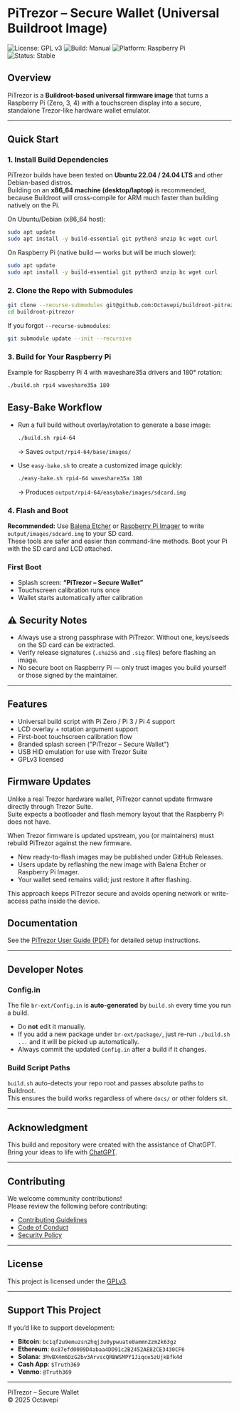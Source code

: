 # PiTrezor – Secure Wallet (Universal Buildroot Image)

![License: GPL v3](https://img.shields.io/badge/License-GPLv3-blue.svg)
![Build: Manual](https://img.shields.io/badge/build-manual-lightgrey.svg)
![Platform: Raspberry Pi](https://img.shields.io/badge/platform-Raspberry%20Pi-red.svg)
![Status: Stable](https://img.shields.io/badge/status-stable-brightgreen.svg)

## Overview

PiTrezor is a **Buildroot-based universal firmware image** that turns a Raspberry Pi (Zero, 3, 4) with a touchscreen display into a secure, standalone Trezor-like hardware wallet emulator.

---

## Quick Start

### 1. Install Build Dependencies

PiTrezor builds have been tested on **Ubuntu 22.04 / 24.04 LTS** and other Debian-based distros.  
Building on an **x86_64 machine (desktop/laptop)** is recommended, because Buildroot will cross-compile for ARM much faster than building natively on the Pi.

On Ubuntu/Debian (x86_64 host):

```bash
sudo apt update
sudo apt install -y build-essential git python3 unzip bc wget curl
```

On Raspberry Pi (native build — works but will be much slower):

```bash
sudo apt update
sudo apt install -y build-essential git python3 unzip bc wget curl
```

### 2. Clone the Repo with Submodules

```bash
git clone --recurse-submodules git@github.com:Octavepi/buildroot-pitrezor.git
cd buildroot-pitrezor
```

If you forgot `--recurse-submodules`:

```bash
git submodule update --init --recursive
```

### 3. Build for Your Raspberry Pi

Example for Raspberry Pi 4 with waveshare35a drivers and 180° rotation:

```bash
./build.sh rpi4 waveshare35a 180
```

## Easy-Bake Workflow

- Run a full build without overlay/rotation to generate a base image:

  ```bash
  ./build.sh rpi4-64
  ```

  → Saves `output/rpi4-64/base/images/`

- Use `easy-bake.sh` to create a customized image quickly:
  ```bash
  ./easy-bake.sh rpi4-64 waveshare35a 180
  ```
  → Produces `output/rpi4-64/easybake/images/sdcard.img`

### 4. Flash and Boot

**Recommended:** Use [Balena Etcher](https://etcher.balena.io) or [Raspberry Pi Imager](https://www.raspberrypi.com/software/) to write `output/images/sdcard.img` to your SD card.  
These tools are safer and easier than command-line methods.
Boot your Pi with the SD card and LCD attached.

### First Boot

- Splash screen: **“PiTrezor – Secure Wallet”**
- Touchscreen calibration runs once
- Wallet starts automatically after calibration

## ⚠️ Security Notes

- Always use a strong passphrase with PiTrezor. Without one, keys/seeds on the SD card can be extracted.
- Verify release signatures (`.sha256` and `.sig` files) before flashing an image.
- No secure boot on Raspberry Pi — only trust images you build yourself or those signed by the maintainer.

---

## Features

- Universal build script with Pi Zero / Pi 3 / Pi 4 support
- LCD overlay + rotation argument support
- First-boot touchscreen calibration flow
- Branded splash screen ("PiTrezor – Secure Wallet")
- USB HID emulation for use with Trezor Suite
- GPLv3 licensed

## Firmware Updates

Unlike a real Trezor hardware wallet, PiTrezor cannot update firmware directly through Trezor Suite.  
Suite expects a bootloader and flash memory layout that the Raspberry Pi does not have.

When Trezor firmware is updated upstream, you (or maintainers) must rebuild PiTrezor against the new firmware.

- New ready-to-flash images may be published under GitHub Releases.
- Users update by reflashing the new image with Balena Etcher or Raspberry Pi Imager.
- Your wallet seed remains valid; just restore it after flashing.

This approach keeps PiTrezor secure and avoids opening network or write-access paths inside the device.

## Documentation

See the [PiTrezor User Guide (PDF)](docs/PiTrezor_UserGuide.pdf) for detailed setup instructions.

---

## Developer Notes

### Config.in

The file `br-ext/Config.in` is **auto-generated** by `build.sh` every time you run a build.

- Do **not** edit it manually.
- If you add a new package under `br-ext/package/`, just re-run `./build.sh ...` and it will be picked up automatically.
- Always commit the updated `Config.in` after a build if it changes.

### Build Script Paths

`build.sh` auto-detects your repo root and passes absolute paths to Buildroot.  
This ensures the build works regardless of where `docs/` or other folders sit.

---

## Acknowledgment

This build and repository were created with the assistance of ChatGPT.  
Bring your ideas to life with [ChatGPT](https://chat.openai.com).

---

## Contributing

We welcome community contributions!  
Please review the following before contributing:

- [Contributing Guidelines](CONTRIBUTING.md)
- [Code of Conduct](CODE_OF_CONDUCT.md)
- [Security Policy](SECURITY.md)

---

## License

This project is licensed under the [GPLv3](LICENSE).

---

## Support This Project

If you’d like to support development:

- **Bitcoin**: `bc1qf2u9emuzsn2hqj3u0ypwuate0ammn2zm2k63gz`
- **Ethereum**: `0x87efd0009D4abaa4DD91c2B2452AE82CE3430CF6`
- **Solana**: `3MvBX4m6DzG2bv3ArvscQRBWSMPY1Jiqce5zUjkBfk4d`
- **Cash App**: `$Truth369`
- **Venmo**: `@Truth369`

---

PiTrezor – Secure Wallet  
© 2025 Octavepi

